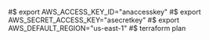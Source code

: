 #$ export AWS_ACCESS_KEY_ID="anaccesskey"
#$ export AWS_SECRET_ACCESS_KEY="asecretkey"
#$ export AWS_DEFAULT_REGION="us-east-1"
#$ terraform plan
